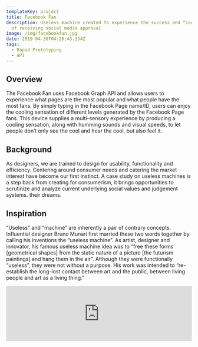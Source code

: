 ```yaml
---
templateKey: project
title: Facebook Fan
description: Useless machine created to experience the success and “cool” effect
  of receiving social media approval
image: /img/facebookfan.jpg
date: 2019-04-30T04:26:43.334Z
tags:
  - Rapid Prototyping
  - API
---
```

## Overview

The Facebook Fan uses Facebook Graph API and allows users to experience what pages are the most popular and what people have the most fans. By simply typing in the Facebook Page name/ID, users can enjoy the cooling sensation of different levels generated by the Facebook Page fans. This device supplies a multi-sensory experience by producing a cooling sensation, along with humming sounds and visual speeds, to let people don’t only see the cool and hear the cool, but also feel it.


<div class="grid" style="grid-template-columns: repeat(2, auto)">
<rehype-image src="facebookfan.jpg" caption="This is one of the four postcards I designed for this event. "></rehype-image>
</div>

## Background

As designers, we are trained to design for usability, functionality and efficiency. Centering around consumer needs and catering the market interest have become our first instinct. A case study on useless machines is a step back from creating for consumerism, it brings opportunities to scrutinize and analyze current underlying social values and judgement systems. their dreams.

## Inspiration

“Useless” and “machine” are inherently a pair of contrary concepts. Influential designer Bruno Munari first married these two words together by calling his inventions the “useless machine”. As artist, designer and innovator, his famous useless machine idea was to “free these forms \[geometrical shapes] from the static nature of a picture \[the futurism paintings] and hang them in the air”. Although they were functionally “useless”, they were not without a purpose. His work was intended to “re-establish the long-lost contact between art and the public, between living people and art as a living thing.”

<div class="youtubeWrapper" style="max-width:800px"><iframe width="100%" src="https://www.youtube.com/embed/jjqPoa0heMM??rel=0" frameborder="0" allowfullscreen></iframe></div>